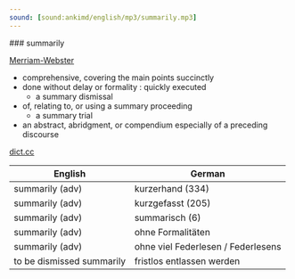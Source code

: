 ```yaml
---
sound: [sound:ankimd/english/mp3/summarily.mp3]
---
```


\### summarily

[Merriam-Webster](https://www.merriam-webster.com/dictionary/summarily)

- comprehensive, covering the main points succinctly
- done without delay or formality : quickly executed
    - a summary dismissal
- of, relating to, or using a summary proceeding
    - a summary trial
- an abstract, abridgment, or compendium especially of a preceding discourse

[dict.cc](https://www.dict.cc/summarily)

| English        | German       |
| -------------- | ------------ |
| summarily (adv) | kurzerhand (334) |
| summarily (adv) | kurzgefasst (205) |
| summarily (adv) | summarisch (6) |
| summarily (adv) | ohne Formalitäten |
| summarily (adv) | ohne viel Federlesen / Federlesens |
| to be dismissed summarily | fristlos entlassen werden |
